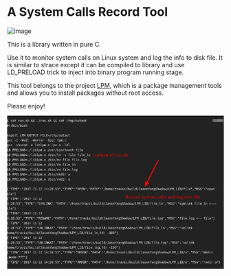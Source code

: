 # A System Calls Record Tool 
![image](https://travis-ci.org/JasonYangShadow/LPM_LIB.svg?branch=master)

This is a library written in pure C.

Use it to monitor system calls on Linux system and log the info to disk file. It is similar to strace except it can be compiled to library and use LD_PRELOAD trick to inject into binary program running stage.

This tool belongs to the project [LPM](https://lpm.bio), which is a package management tools and allows you to install packages without root access.

Please enjoy!

![image](travisci.png)
